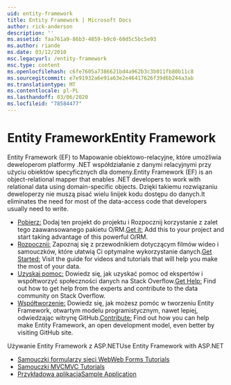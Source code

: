 ```yaml
---
uid: entity-framework
title: Entity Framework | Microsoft Docs
author: rick-anderson
description: ''
ms.assetid: faa761a9-86b3-4859-b9c0-60d5c5bc5e93
ms.author: riande
ms.date: 03/12/2010
msc.legacyurl: /entity-framework
msc.type: content
ms.openlocfilehash: c6fe7605a7386621bd4a962b3c3b011fb80b11c8
ms.sourcegitcommit: e7e91932a6e91a63e2e46417626f39d6b244a3ab
ms.translationtype: MT
ms.contentlocale: pl-PL
ms.lasthandoff: 03/06/2020
ms.locfileid: "78584477"
---
```

# <a name="entity-framework"></a><span data-ttu-id="39e11-102">Entity Framework</span><span class="sxs-lookup"><span data-stu-id="39e11-102">Entity Framework</span></span>

<span data-ttu-id="39e11-103">Entity Framework (EF) to Mapowanie obiektowo-relacyjne, które umożliwia deweloperom platformy .NET współdziałanie z danymi relacyjnymi przy użyciu obiektów specyficznych dla domeny.</span><span class="sxs-lookup"><span data-stu-id="39e11-103">Entity Framework (EF) is an object-relational mapper that enables .NET developers to work with relational data using domain-specific objects.</span></span> <span data-ttu-id="39e11-104">Dzięki takiemu rozwiązaniu deweloperzy nie muszą pisać wielu linijek kodu dostępu do danych.</span><span class="sxs-lookup"><span data-stu-id="39e11-104">It eliminates the need for most of the data-access code that developers usually need to write.</span></span>

- <span data-ttu-id="39e11-105">[Pobierz:](https://msdn.com/data/ee712906) Dodaj ten projekt do projektu i Rozpocznij korzystanie z zalet tego zaawansowanego pakietu O/RM.</span><span class="sxs-lookup"><span data-stu-id="39e11-105">[Get it:](https://msdn.com/data/ee712906) Add this to your project and start taking advantage of this powerful O/RM.</span></span>
- <span data-ttu-id="39e11-106">[Rozpocznij:](https://msdn.com/data/ee712907) Zapoznaj się z przewodnikiem dotyczącym filmów wideo i samouczków, które ułatwią Ci optymalne wykorzystanie danych.</span><span class="sxs-lookup"><span data-stu-id="39e11-106">[Get Started:](https://msdn.com/data/ee712907) Visit the guide for videos and tutorials that will help you make the most of your data.</span></span>
- <span data-ttu-id="39e11-107">[Uzyskaj pomoc:](https://msdn.com/data/hh913619) Dowiedz się, jak uzyskać pomoc od ekspertów i współtworzyć społeczności danych na Stack Overflow.</span><span class="sxs-lookup"><span data-stu-id="39e11-107">[Get Help:](https://msdn.com/data/hh913619) Find out how to get help from the experts and contribute to the data community on Stack Overflow.</span></span>
- <span data-ttu-id="39e11-108">[Współtworzenie:](https://github.com/aspnet/EntityFramework6) Dowiedz się, jak możesz pomóc w tworzeniu Entity Framework, otwartym modelu programistycznym, nawet lepiej, odwiedzając witrynę GitHub.</span><span class="sxs-lookup"><span data-stu-id="39e11-108">[Contribute:](https://github.com/aspnet/EntityFramework6) Find out how you can help make Entity Framework, an open development model, even better by visiting GitHub site.</span></span>

<span data-ttu-id="39e11-109">Używanie Entity Framework z ASP.NET</span><span class="sxs-lookup"><span data-stu-id="39e11-109">Use Entity Framework with ASP.NET</span></span>

- [<span data-ttu-id="39e11-110">Samouczki formularzy sieci Web</span><span class="sxs-lookup"><span data-stu-id="39e11-110">Web Forms Tutorials</span></span>](web-forms/overview/older-versions-getting-started/getting-started-with-ef/the-entity-framework-and-aspnet-getting-started-part-1.md)
- [<span data-ttu-id="39e11-111">Samouczki MVC</span><span class="sxs-lookup"><span data-stu-id="39e11-111">MVC Tutorials</span></span>](mvc/overview/getting-started/getting-started-with-ef-using-mvc/creating-an-entity-framework-data-model-for-an-asp-net-mvc-application.md)
- [<span data-ttu-id="39e11-112">Przykładowa aplikacja</span><span class="sxs-lookup"><span data-stu-id="39e11-112">Sample Application</span></span>](https://webpifeed.blob.core.windows.net/webpifeed/Partners/ASP.NET%20MVC%20Application%20Using%20Entity%20Framework%20Code%20First.zip)
